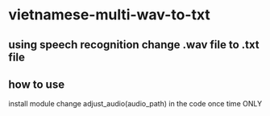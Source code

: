 # vietnamese-multi-wav-to-txt
using speech recognition change .wav file to .txt file
--------------------------------------------------------
how to use 
-------
install module 
change adjust_audio(audio_path) in the code once time ONLY
